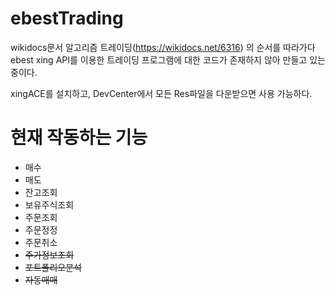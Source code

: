 # ebestTrading


 wikidocs문서 알고리즘 트레이딩(https://wikidocs.net/6316) 의 순서를 따라가다
ebest xing API를 이용한 트레이딩 프로그램에 대한 코드가 존재하지 않아 만들고 있는 중이다.

xingACE를 설치하고, DevCenter에서 모든 Res파일을 다운받으면 사용 가능하다.


# 현재 작동하는 기능

- 매수
- 매도
- 잔고조회
- 보유주식조회
- 주문조회
- 주문정정
- 주문취소
- ~~주가정보조회~~
- ~~포트폴리오분석~~
- ~~자동매매~~
